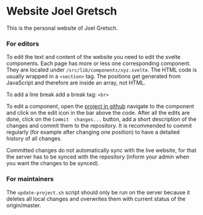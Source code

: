 # Website Joel Gretsch

This is the personal website of Joel Gretsch.

### For editors
To edit the text and content of the website you need to edit the svelte components. Each page has more or less one 
corresponding component. They are located under `/src/lib/components/xyz.svelte`. The HTML code is usually wrapped 
in a `<section>` tag. The positions get generated from JavaScript and therefore are inside an array, not HTML.

To add a line break add a break tag: `<br>`

To edit a component, open the [project in github](https://github.com/kevinloeffler/website-joel) navigate to the 
component and click on the edit icon in the bar above the code. After all the edits are done, click on the `Commit 
changes...` button, add a short description of the changes and commit them to the repository. It is recommended to 
commit regularly (for example after changing one position) to have a detailed history of all changes.

Committed changes do not automatically sync with the live website, for that the server has to be synced with the 
repository (inform your admin when you want the changes to be synced).

### For maintainers
The `update-project.sh` script should only be run on the server because it deletes all local changes and overwrites 
them with current status of the origin/master.
